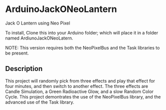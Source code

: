 ArduinoJackONeoLantern
======================

Jack O Lantern using Neo Pixel

To install, Clone this into your Arduino folder; which will place it in a folder named ArdiunoJackONeoLatern.

NOTE:  This version requires both the NeoPixelBus and the Task libraries to be present.  

Description
-----------
This project will randomly pick from three effects and play that effect for four minutes, and then switch to another effect.  The three effects are Candle Simulation, a Green Radioactive Glow, and a slow Random Color Cycle.
This project demontrates the use of the NeoPixelBus library, and the advanced use of the Task library.
